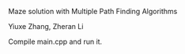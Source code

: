 Maze solution with Multiple Path Finding Algorithms

Yiuxe Zhang, Zheran Li

Compile main.cpp and run it.
